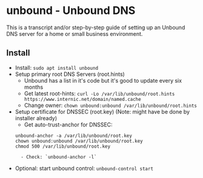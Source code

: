 # unbound - Unbound DNS
This is a transcript and/or step-by-step guide of setting up an Unbound DNS server for a home or small business environment.

## Install
- Install: `sudo apt install unbound`
- Setup primary root DNS Servers (root.hints)
    - Unbound has a list in it's code but it's good to update every six months
    - Get latest root-hints: `curl -Lo /var/lib/unbound/root.hints https://www.internic.net/domain/named.cache`
    - Change owner: `chown unbound:unbound /var/lib/unbound/root.hints`
- Setup certificate for DNSSEC (root.key) (Note: might have be done by installer already)
	- Get auto-trust-anchor for DNSSEC: 
	```shell
    unbound-anchor -a /var/lib/unbound/root.key
    chown unbound:unbound /var/lib/unbound/root.key
    chmod 500 /var/lib/unbound/root.key
    ```
	    - Check: `unbound-anchor -l` 
- Optional: start unbound control: `unbound-control start`
